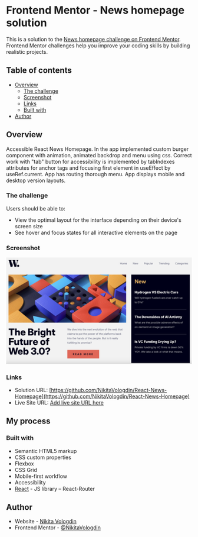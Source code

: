 # Frontend Mentor - News homepage solution

This is a solution to the [News homepage challenge on Frontend Mentor](https://www.frontendmentor.io/challenges/news-homepage-H6SWTa1MFl). Frontend Mentor challenges help you improve your coding skills by building realistic projects.

## Table of contents

- [Overview](#overview)
  - [The challenge](#the-challenge)
  - [Screenshot](#screenshot)
  - [Links](#links)
  - [Built with](#built-with)
- [Author](#author)

## Overview

Accessible React News Homepage. In the app implemented custom burger component with animation, animated backdrop and menu using css. Correct work with "tab" button for accessibility is implemented by tabIndexes attributes for anchor tags and focusing first element in useEffect by useRef.current. App has routing thorough menu. App displays mobile and desktop version layouts.

### The challenge

Users should be able to:

- View the optimal layout for the interface depending on their device's screen size
- See hover and focus states for all interactive elements on the page

### Screenshot

![Shows desktop version layout](./screenshots/screenshot1.png)

### Links

- Solution URL: [https://github.com/NikitaVologdin/React-News-Homepage](https://github.com/NikitaVologdin/React-News-Homepage)
- Live Site URL: [Add live site URL here](https://your-live-site-url.com)

## My process

### Built with

- Semantic HTML5 markup
- CSS custom properties
- Flexbox
- CSS Grid
- Mobile-first workflow
- Accessibility
- [React](https://reactjs.org/) - JS library
  – React-Router

## Author

- Website - [Nikita Vologdin](https://vologdin.eu/)
- Frontend Mentor - [@NikitaVologdin](https://www.frontendmentor.io/profile/NikitaVologdin)
